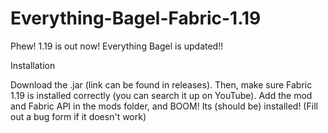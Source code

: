 # Everything-Bagel-Fabric-1.19


Phew! 1.19 is out now! Everything Bagel is updated!!


Installation

Download the .jar (link can be found in releases). Then, make sure Fabric 1.19 is installed correctly (you can search it up on YouTube). Add the mod and Fabric API in the mods folder, and BOOM! Its (should be) installed! (Fill out a bug form if it doesn't work)

